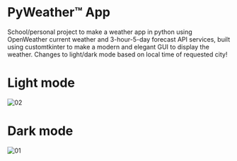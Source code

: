 # PyWeather™ App
School/personal project to make a weather app in python using OpenWeather current weather and 3-hour-5-day forecast API services, built using customtkinter to make a modern and elegant GUI to display the weather.
Changes to light/dark mode based on local time of requested city!

# Light mode

![02](https://github.com/gravityboots/PyWeather/assets/117709053/410326be-dde2-420f-af99-5c5ca93ba4bc)

# Dark mode

![01](https://github.com/gravityboots/PyWeather/assets/117709053/2eabacd4-f104-4035-9e61-9216e7b3131d)

